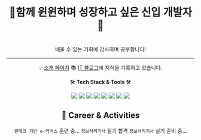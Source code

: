 <h1 align="center">🌄함께 윈윈하며 성장하고 싶은 신입 개발자🌄</h1><br>

<div align="center">
배울 수 있는 기회에 감사하며 공부합니다!<br><hr>


💡 [소개 페이지](https://realdeveloper.pro/630ae63f37bb30b80da8abc0) 
📚 [IT 블로그](https://kijuk.tistory.com/)에 지식을 기록하고 있습니다.

</div>

<div align="center">
<p class="has-line-data" data-line-start="7" data-line-end="8">🛠️ <strong>Tech Stack & Tools </strong> 🛠️</p>   
<img src="https://img.shields.io/badge/JAVA-007396?style=flat-square&logo=JAVA&logoColor=white"/>  
<img src="https://img.shields.io/badge/JavaScript-F7DF1E?style=flat-square&logo=JavaScript&logoColor=white"/>
<img src="https://img.shields.io/badge/jQuery-0769AD?style=flat-square&logo=jQuery&logoColor=white"/>
<img src="https://img.shields.io/badge/Spring-6DB33F?style=flat-square&logo=Spring&logoColor=white"/>  
<img src="https://img.shields.io/badge/MySQL-4479A1?style=flat-square&logo=MySQL&logoColor=white"/> 
<img src="https://img.shields.io/badge/HTML5-E34F26?style=flat-square&logo=HTML5&logoColor=white"/>  
<img src="https://img.shields.io/badge/CSS3-1572B6?style=flat-square&logo=CSS3&logoColor=white"/> 
<img src="https://img.shields.io/badge/GitHub-181717?style=flat-square&logo=GitHub&logoColor=white"/> 

<h2>🦔 Career & Activities </h2>

 `핀테크 기반 e-커머스` 훈련 중...
 `정보처리기사` 필기 합격
 `정보처리기사` 실기 준비 중...
